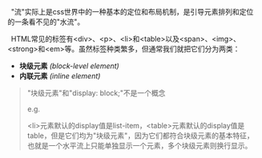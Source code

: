 &#8194;"流"实际上是css世界中的一种基本的定位和布局机制，是引导元素排列和定位的一条看不见的"水流"。

&#8194;HTML常见的标签有\<div\>、\<p\>、\<li\>和\<table\>以及\<span\>、\<img\>、\<strong\>和\<em\>等。虽然标签种类繁多，但通常我们就把它们分为两类：

* **块级元素** *(block-level element)*
* **内联元素** *(inline element)*

>"块级元素"和"display: block;"不是一个概念
>
>e.g.
>
>\<li\>元素默认的display值是list-item，\<table\>元素默认的display值是table，但是它们均为"块级元素"，因为它们都符合块级元素的基本特征，
也就是一个水平流上只能单独显示一个元素，多个块级元素则换行显示。
